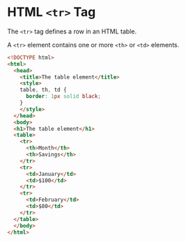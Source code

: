 # HTML `<tr>` Tag

The `<tr>` tag defines a row in an HTML table.

A `<tr>` element contains one or more `<th>` or `<td>` elements.

```html
<!DOCTYPE html>
<html>
  <head>
    <title>The table element</title>
    <style>
    table, th, td {
      border: 1px solid black;
    }
    </style>
  </head>
  <body>
  <h1>The table element</h1>
  <table>
    <tr>
      <th>Month</th>
      <th>Savings</th>
    </tr>
    <tr>
      <td>January</td>
      <td>$100</td>
    </tr>
    <tr>
      <td>February</td>
      <td>$80</td>
    </tr>
  </table>
  </body>
</html>
```
